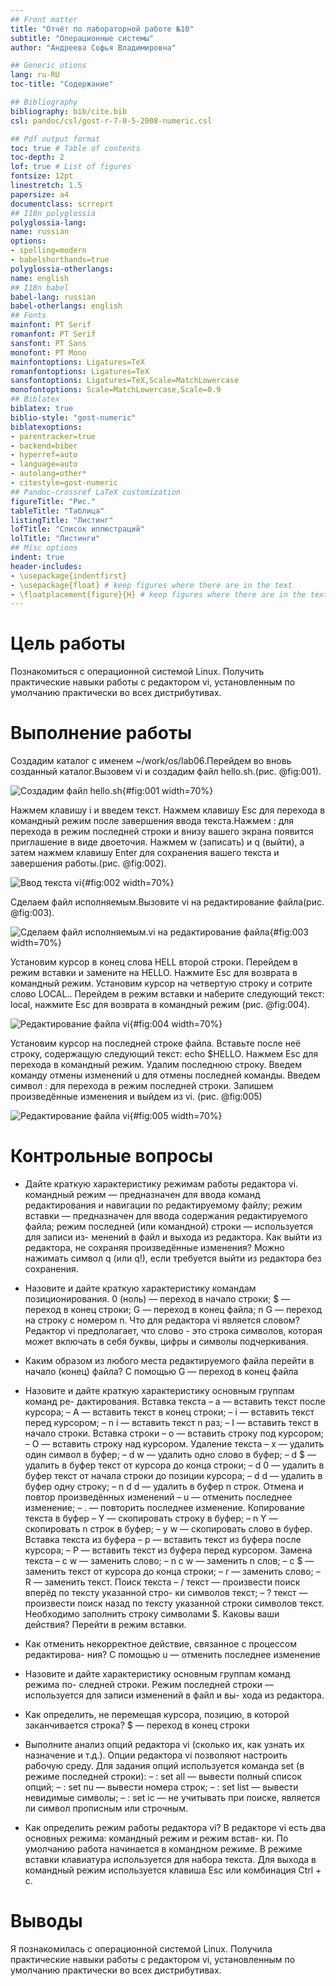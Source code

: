 ```yaml
---
## Front matter
title: "Отчёт по лабораторной работе №10"
subtitle: "Операционные системы"
author: "Андреева Софья Владимировна"

## Generic otions
lang: ru-RU
toc-title: "Содержание"

## Bibliography
bibliography: bib/cite.bib
csl: pandoc/csl/gost-r-7-0-5-2008-numeric.csl

## Pdf output format
toc: true # Table of contents
toc-depth: 2
lof: true # List of figures
fontsize: 12pt
linestretch: 1.5
papersize: a4
documentclass: scrreprt
## I18n polyglossia
polyglossia-lang:
name: russian
options:
- spelling=modern
- babelshorthands=true
polyglossia-otherlangs:
name: english
## I18n babel
babel-lang: russian
babel-otherlangs: english
## Fonts
mainfont: PT Serif
romanfont: PT Serif
sansfont: PT Sans
monofont: PT Mono
mainfontoptions: Ligatures=TeX
romanfontoptions: Ligatures=TeX
sansfontoptions: Ligatures=TeX,Scale=MatchLowercase
monofontoptions: Scale=MatchLowercase,Scale=0.9
## Biblatex
biblatex: true
biblio-style: "gost-numeric"
biblatexoptions:
- parentracker=true
- backend=biber
- hyperref=auto
- language=auto
- autolang=other*
- citestyle=gost-numeric
## Pandoc-crossref LaTeX customization
figureTitle: "Рис."
tableTitle: "Таблица"
listingTitle: "Листинг"
lofTitle: "Список иллюстраций"
lolTitle: "Листинги"
## Misc options
indent: true
header-includes:
- \usepackage{indentfirst}
- \usepackage{float} # keep figures where there are in the text
- \floatplacement{figure}{H} # keep figures where there are in the text
---
```


# Цель работы

Познакомиться с операционной системой Linux. Получить практические навыки работы с редактором vi, установленным по умолчанию практически во всех дистрибутивах.

# Выполнение работы

Создадим каталог с именем ~/work/os/lab06.Перейдем во вновь созданный каталог.Вызовем vi и создадим файл hello.sh.(рис. @fig:001).

![Cоздадим файл hello.sh](image/1.jpg){#fig:001 width=70%}

Нажмем клавишу i и введем текст. Нажмем клавишу Esc для перехода в командный режим после завершения ввода текста.Нажмем : для перехода в режим последней строки и внизу вашего экрана появится приглашение в виде двоеточия. Нажмем w (записать) и q (выйти), а затем нажмем клавишу Enter для сохранения вашего текста и завершения работы.(рис. @fig:002).

![Ввод текста vi](image/2.jpg){#fig:002 width=70%}

Сделаем файл исполняемым.Вызовите vi на редактирование файла(рис. @fig:003).

![Сделаем файл исполняемым.vi на редактирование файла ](image/3.jpg){#fig:003 width=70%}

Установим курсор в конец слова HELL второй строки. Перейдем в режим вставки и замените на HELLO. Нажмите Esc для возврата в командный режим. Установим курсор на четвертую строку и сотрите слово LOCAL.. Перейдем в режим вставки и наберите следующий текст: local, нажмите Esc для возврата в командный режим (рис. @fig:004).

![Pедактирование файла vi](image/4.jpg){#fig:004 width=70%}

Установим курсор на последней строке файла. Вставьте после неё строку, содержащую следующий текст: echo $HELLO. Нажмем Esc для перехода в командный режим. Удалим последнюю строку. Введем команду отмены изменений u для отмены последней команды. Введем символ : для перехода в режим последней строки. Запишем произведённые изменения и выйдем из vi. (рис. @fig:005)

![Pедактирование файла  vi](image/5.jpg){#fig:005 width=70%}

# Контрольные вопросы

- Дайте краткую характеристику режимам работы редактора vi.
командный режим — предназначен для ввода команд редактирования и навигации по редактируемому файлу;
режим вставки — предназначен для ввода содержания редактируемого файла;
режим последней (или командной) строки — используется для записи из- менений в файл и выхода из редактора.
Как выйти из редактора, не сохраняя произведённые изменения?
Можно нажимать символ q (или q!), если требуется выйти из редактора без сохранения.

- Назовите и дайте краткую характеристику командам позиционирования.
0 (ноль) — переход в начало строки;
$ — переход в конец строки;
G — переход в конец файла;
n G — переход на строку с номером n.
Что для редактора vi является словом?
Редактор vi предполагает, что слово - это строка символов, которая может включать в себя буквы, цифры и символы подчеркивания.

- Каким образом из любого места редактируемого файла перейти в начало (конец) файла?
С помощью G — переход в конец файла

- Назовите и дайте краткую характеристику основным группам команд ре- дактирования.
Вставка текста – а — вставить текст после курсора; – А — вставить текст в конец строки; – i — вставить текст перед курсором; – n i — вставить текст n раз; – I — вставить текст в начало строки.
Вставка строки – о — вставить строку под курсором; – О — вставить строку над курсором.
Удаление текста – x — удалить один символ в буфер; – d w — удалить одно слово в буфер; – d $ — удалить в буфер текст от курсора до конца строки; – d 0 — удалить в буфер текст от начала строки до позиции курсора; – d d — удалить в буфер одну строку; – n d d — удалить в буфер n строк.
Отмена и повтор произведённых изменений – u — отменить последнее изменение; – . — повторить последнее изменение.
Копирование текста в буфер – Y — скопировать строку в буфер; – n Y — скопировать n строк в буфер; – y w — скопировать слово в буфер.
Вставка текста из буфера – p — вставить текст из буфера после курсора; – P — вставить текст из буфера перед курсором.
Замена текста – c w — заменить слово; – n c w — заменить n слов; – c $ — заменить текст от курсора до конца строки; – r — заменить слово; – R — заменить текст.
Поиск текста – / текст — произвести поиск вперёд по тексту указанной стро- ки символов текст; – ? текст — произвести поиск назад по тексту указанной строки символов текст.
Необходимо заполнить строку символами $. Каковы ваши действия?
Перейти в режим вставки.

- Как отменить некорректное действие, связанное с процессом редактирова- ния?
С помощью u — отменить последнее изменение

- Назовите и дайте характеристику основным группам команд режима по- следней строки.
Режим последней строки — используется для записи изменений в файл и вы- хода из редактора.

- Как определить, не перемещая курсора, позицию, в которой заканчивается строка?
$ — переход в конец строки

- Выполните анализ опций редактора vi (сколько их, как узнать их назначение и т.д.).
Опции редактора vi позволяют настроить рабочую среду. Для задания опций используется команда set (в режиме последней строки): – : set all — вывести полный список опций; – : set nu — вывести номера строк; – : set list — вывести невидимые символы; – : set ic — не учитывать при поиске, является ли символ прописным или строчным.

- Как определить режим работы редактора vi?
В редакторе vi есть два основных режима: командный режим и режим встав- ки. По умолчанию работа начинается в командном режиме. В режиме вставки клавиатура используется для набора текста. Для выхода в командный режим используется клавиша Esc или комбинация Ctrl + c.

# Выводы

Я познакомилась с операционной системой Linux. Получила практические навыки работы с редактором vi, установленным по умолчанию практически во всех дистрибутивах.
